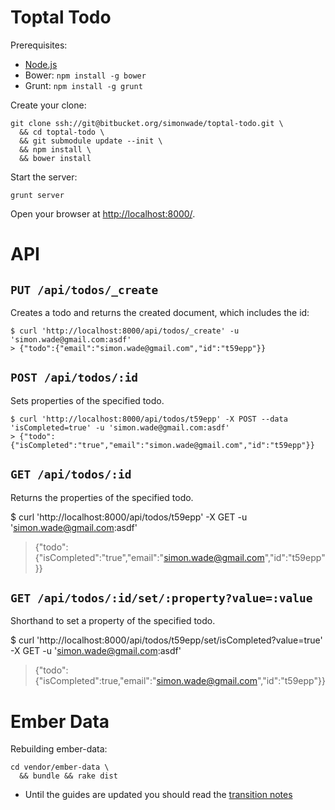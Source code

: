 # Toptal Todo

Prerequisites:

- [Node.js](http://nodejs.org/)
- Bower: `npm install -g bower`
- Grunt: `npm install -g grunt`

Create your clone:

    git clone ssh://git@bitbucket.org/simonwade/toptal-todo.git \
      && cd toptal-todo \
      && git submodule update --init \
      && npm install \
      && bower install

Start the server:

    grunt server

Open your browser at [http://localhost:8000/](http://localhost:8000).

# API

## `PUT /api/todos/_create`

Creates a todo and returns the created document, which includes the id:

    $ curl 'http://localhost:8000/api/todos/_create' -u 'simon.wade@gmail.com:asdf'
	> {"todo":{"email":"simon.wade@gmail.com","id":"t59epp"}}

## `POST /api/todos/:id`

Sets properties of the specified todo.

	$ curl 'http://localhost:8000/api/todos/t59epp' -X POST --data 'isCompleted=true' -u 'simon.wade@gmail.com:asdf'
	> {"todo":{"isCompleted":"true","email":"simon.wade@gmail.com","id":"t59epp"}}

## `GET /api/todos/:id`

Returns the properties of the specified todo.

  $ curl 'http://localhost:8000/api/todos/t59epp' -X GET -u 'simon.wade@gmail.com:asdf'
  > {"todo":{"isCompleted":"true","email":"simon.wade@gmail.com","id":"t59epp"}}

## `GET /api/todos/:id/set/:property?value=:value`

Shorthand to set a property of the specified todo.

  $ curl 'http://localhost:8000/api/todos/t59epp/set/isCompleted?value=true' -X GET -u 'simon.wade@gmail.com:asdf'
  > {"todo":{"isCompleted":true,"email":"simon.wade@gmail.com","id":"t59epp"}}

# Ember Data

Rebuilding ember-data:

    cd vendor/ember-data \
      && bundle && rake dist

- Until the guides are updated you should read the [transition notes](https://github.com/emberjs/data/blob/master/TRANSITION.md)
